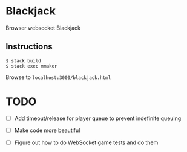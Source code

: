 # Blackjack

Browser websocket Blackjack

## Instructions

    $ stack build
    $ stack exec mmaker

Browse to `localhost:3000/blackjack.html`

# TODO

- [ ] Add timeout/release for player queue to prevent indefinite queuing
- [ ] Make code more beautiful
- [ ] Figure out how to do WebSocket game tests and do them

